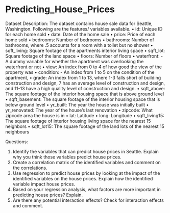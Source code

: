 # Predicting_House_Prices

Dataset Description:
The dataset contains house sale data for Seattle, Washington. Following are the features/ variables available.
• id: Unique ID for each home sold
• date: Date of the home sale
• price: Price of each home sold
• bedrooms: Number of bedrooms
• bathrooms: Number of bathrooms, where .5 accounts for a room with a toilet but no shower
• sqft_living: Square footage of the apartments interior living space
• sqft_lot: Square footage of the land space • floors: Number of floors
• waterfront: - A dummy variable for whether the apartment was overlooking the waterfront or not
• view: An index from 0 to 4 of how good the view of the property was
• condition: - An index from 1 to 5 on the condition of the apartment,
• grade: An index from 1 to 13, where 1-3 falls short of building construction and design, 7 has an average level of construction and design, and 11-13 have a high quality level of construction and design.
• sqft_above: The square footage of the interior housing space that is above ground level
• sqft_basement: The square footage of the interior housing space that is below ground level
• yr_built: The year the house was initially built
• yr_renovated: The year of the house’s last renovation
• zipcode: What zipcode area the house is in
• lat: Latitude
• long: Longitude
• sqft_living15: The square footage of interior housing living space for the nearest 15 neighbors
• sqft_lot15: The square footage of the land lots of the nearest 15 neighbours

Questions:
1. Identify the variables that can predict house prices in Seattle. Explain why you think those variables predict house prices.
2. Create a correlation matrix of the identified variables and comment on the correlations.
3. Use regression to predict house prices by looking at the impact of the identified variables on the house prices. Explain how the identified variable impact house prices.
4. Based on your regression analysis, what factors are more important in predicting house prices? Explain.
5. Are there any potential interaction effects? Check for interaction effects and comment.
